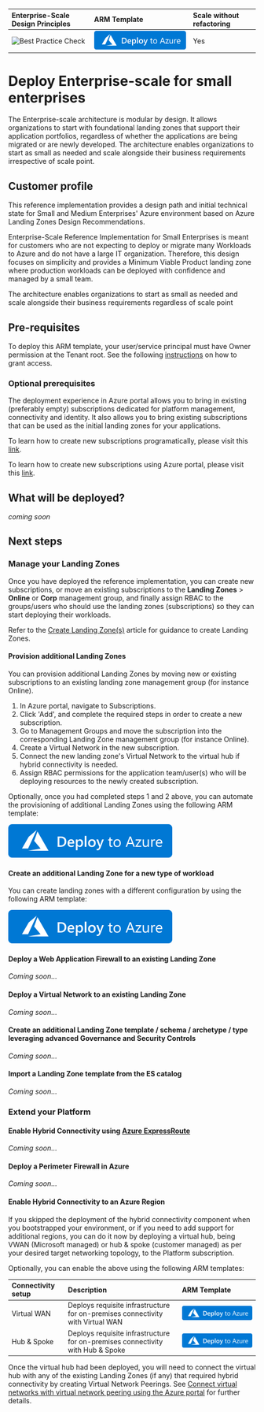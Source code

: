 | Enterprise-Scale Design Principles | ARM Template | Scale without refactoring |
|:-------------|:--------------|:--------------|
|![Best Practice Check](https://azurequickstartsservice.blob.core.windows.net/badges/subscription-deployments/create-rg-lock-role-assignment/BestPracticeResult.svg)| [![Deploy To Azure](https://raw.githubusercontent.com/Azure/azure-quickstart-templates/master/1-CONTRIBUTION-GUIDE/images/deploytoazure.svg?sanitize=true)](https://portal.azure.com/#blade/Microsoft_Azure_CreateUIDef/CustomDeploymentBlade/uri/https%3A%2F%2Fraw.githubusercontent.com%2FAzure%2FEnterprise-Scale%2Fmain%2Fdocs%2Freference%2Ftreyresearch%2FarmTemplates%2Fes-lite.json/createUIDefinitionUri/https%3A%2F%2Fraw.githubusercontent.com%2FAzure%2FEnterprise-Scale%2Fmain%2Fdocs%2Freference%2Ftreyresearch%2FarmTemplates%2Fportal-es-lite.json)  | Yes |

# Deploy Enterprise-scale for small enterprises
The Enterprise-scale architecture is modular by design. It allows organizations to start with foundational landing zones that support their application portfolios, regardless of whether the applications are being migrated or are newly developed. The architecture enables organizations to start as small as needed and scale alongside their business requirements irrespective of scale point.

## Customer profile
This reference implementation provides a design path and initial technical state for Small and Medium Enterprises' Azure environment based on Azure Landing Zones Design Recommendations.

Enterprise-Scale Reference Implementation for Small Enterprises is meant for customers who are not expecting to deploy or migrate many Workloads to Azure and do not have a large IT organization. Therefore, this design focuses on simplicity and provides a Minimum Viable Product landing zone where production workloads can be deployed with confidence and managed by a small team.

The architecture enables organizations to start as small as needed and scale alongside their business requirements regardless of scale point


## Pre-requisites

To deploy this ARM template, your user/service principal must have Owner permission at the Tenant root.
See the following [instructions](https://docs.microsoft.com/en-us/azure/role-based-access-control/elevate-access-global-admin) on how to grant access.

### Optional prerequisites

The deployment experience in Azure portal allows you to bring in existing (preferably empty) subscriptions dedicated for platform management, connectivity and identity. It also allows you to bring existing subscriptions that can be used as the initial landing zones for your applications.

To learn how to create new subscriptions programatically, please visit this [link](https://docs.microsoft.com/en-us/azure/azure-resource-manager/management/programmatically-create-subscription?tabs=rest).

To learn how to create new subscriptions using Azure portal, please visit this [link](https://azure.microsoft.com/en-us/blog/create-enterprise-subscription-experience-in-azure-portal-public-preview/).

## What will be deployed?

*coming soon*

## Next steps

### Manage your Landing Zones

Once you have deployed the reference implementation, you can create new subscriptions, or move an existing subscriptions to the **Landing Zones** > **Online** or **Corp**  management group, and finally assign RBAC to the groups/users who should use the landing zones (subscriptions) so they can start deploying their workloads.

Refer to the [Create Landing Zone(s)](../../EnterpriseScale-Deploy-landing-zones.md) article for guidance to create Landing Zones.

#### Provision additional Landing Zones 

You can provision additional Landing Zones by moving new or existing subscriptions to an existing landing zone management group (for instance Online).

1. In Azure portal, navigate to Subscriptions.
2. Click 'Add', and complete the required steps in order to create a new subscription.
3. Go to Management Groups and move the subscription into the corresponding Landing Zone management group (for instance Online).
4. Create a Virtual Network in the new subscription.
5. Connect the new landing zone's Virtual Network to the virtual hub if hybrid connectivity is needed.
6. Assign RBAC permissions for the application team/user(s) who will be deploying resources to the newly created subscription.

Optionally, once you had completed steps 1 and 2 above, you can automate the provisioning of additional Landing Zones using the following ARM template:

[![Provision Landing Zone](https://raw.githubusercontent.com/Azure/azure-quickstart-templates/master/1-CONTRIBUTION-GUIDE/images/deploytoazure.svg?sanitize=true)](https://ms.portal.azure.com/?feature.customportal=false#create/Microsoft.Template/uri/https%3A%2F%2Fraw.githubusercontent.com%2Fjuazasan%2FEnterprise-Scale%2Ffta%2Ftrey-research-ri-abstracted%2Fdocs%2Freference%2Ftreyresearch%2FarmTemplates%2Fes-add-lz.json/createUIDefinitionUri/https%3A%2F%2Fraw.githubusercontent.com%2Fjuazasan%2FEnterprise-Scale%2Ffta%2Ftrey-research-ri-abstracted%2Fdocs%2Freference%2Ftreyresearch%2FarmTemplates%2Fportal-es-add-lz.json) 

#### Create an additional Landing Zone for a new type of workload

You can create landing zones with a different configuration by using the following ARM template:

[![Add New Landing Zone Type](https://raw.githubusercontent.com/Azure/azure-quickstart-templates/master/1-CONTRIBUTION-GUIDE/images/deploytoazure.svg?sanitize=true)](https://ms.portal.azure.com/?feature.customportal=false#create/Microsoft.Template/uri/https%3A%2F%2Fraw.githubusercontent.com%2Fjuazasan%2FEnterprise-Scale%2Ffta%2Ftrey-research-ri-abstracted%2Fdocs%2Freference%2Ftreyresearch%2FarmTemplates%2Fes-add-lz-template.json/createUIDefinitionUri/https%3A%2F%2Fraw.githubusercontent.com%2Fjuazasan%2FEnterprise-Scale%2Ffta%2Ftrey-research-ri-abstracted%2Fdocs%2Freference%2Ftreyresearch%2FarmTemplates%2Fportal-es-add-lz-template.json) 

#### Deploy a Web Application Firewall to an existing Landing Zone

*Coming soon...*

#### Deploy a Virtual Network to an existing Landing Zone

*Coming soon...*

#### Create an additional Landing Zone template / schema / archetype / type leveraging advanced Governance and Security Controls

*Coming soon...*

#### Import a Landing Zone template from the ES catalog

*Coming soon...*

### Extend your Platform

#### Enable Hybrid Connectivity using [Azure ExpressRoute](https://docs.microsoft.com/en-us/azure/expressroute/expressroute-introduction)

*Coming soon...*

#### Deploy a Perimeter Firewall in Azure

*Coming soon...*

#### Enable Hybrid Connectivity to an Azure Region 

If you skipped the deployment of the hybrid connectivity component when you bootstrapped your environment, or if you need to add support for additional regions, you can do it now by deploying a virtual hub, being VWAN (Microsoft managed) or hub & spoke (customer managed) as per your desired target networking topology, to the Platform subscription.

Optionally, you can enable the above using the following ARM templates:

| Connectivity setup | Description | ARM Template |
|:-------------------------|:-------------|:-------------|
| Virtual WAN | Deploys requisite infrastructure for on-premises connectivity with Virtual WAN  | [![Add Connectivity (vWAN)](https://raw.githubusercontent.com/Azure/azure-quickstart-templates/master/1-CONTRIBUTION-GUIDE/images/deploytoazure.svg?sanitize=true)](https://ms.portal.azure.com/?feature.customportal=false#create/Microsoft.Template/uri/https%3A%2F%2Fraw.githubusercontent.com%2Fjuazasan%2FEnterprise-Scale%2Ffta%2Ftrey-research-ri-abstracted%2Fdocs%2Freference%2Ftreyresearch%2FarmTemplates%2Fes-add-vwan.json/createUIDefinitionUri/https%3A%2F%2Fraw.githubusercontent.com%2Fjuazasan%2FEnterprise-Scale%2Ffta%2Ftrey-research-ri-abstracted%2Fdocs%2Freference%2Ftreyresearch%2FarmTemplates%2Fportal-es-add-vwan.json)   |
| Hub & Spoke | Deploys requisite infrastructure for on-premises connectivity with Hub & Spoke  | [![Add Connectivity (H&S)](https://raw.githubusercontent.com/Azure/azure-quickstart-templates/master/1-CONTRIBUTION-GUIDE/images/deploytoazure.svg?sanitize=true)](https://ms.portal.azure.com/?feature.customportal=false#create/Microsoft.Template/uri/https%3A%2F%2Fraw.githubusercontent.com%2Fjuazasan%2FEnterprise-Scale%2Ffta%2Ftrey-research-ri-abstracted%2Fdocs%2Freference%2Ftreyresearch%2FarmTemplates%2Fes-add-hub.json/createUIDefinitionUri/https%3A%2F%2Fraw.githubusercontent.com%2Fjuazasan%2FEnterprise-Scale%2Ffta%2Ftrey-research-ri-abstracted%2Fdocs%2Freference%2Ftreyresearch%2FarmTemplates%2Fportal-es-add-hub.json)  |

Once the virtual hub had been deployed, you will need to connect the virtual hub with any of the existing Landing Zones (if any) that required hybrid connectivity by creating Virtual Network Peerings. See [Connect virtual networks with virtual network peering using the Azure portal](https://docs.microsoft.com/en-us/azure/virtual-network/tutorial-connect-virtual-networks-portal) for further details. 

